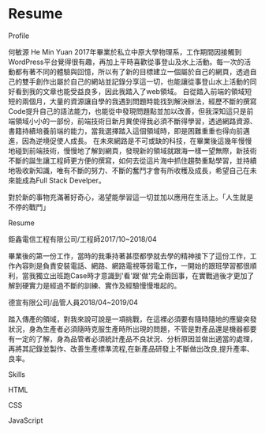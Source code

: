 # Resume

Profile

何敏源 He Min Yuan
2017年畢業於私立中原大學物理系，工作期間因接觸到WordPress平台覺得很有趣，再加上平時喜歡從事登山及水上活動。每一次的活動都有著不同的體驗與回憶，所以有了新的目標建立一個屬於自己的網頁，透過自己的雙手創作出屬於自己的網站並記錄分享這一切，也能讓從事登山水上活動的同好看到我的文章也能受益良多，因此我踏入了web領域。
自從踏入前端的領域短短的兩個月，大量的資源讓自學的我遇到問題時能找到解決辦法，經歷不斷的撰寫Code提升自己的語法能力，也能從中發現問題點並加以改善，但我深知這只是前端領域小小的一部份，前端技術日新月異使得我必須不斷得學習，透過網路資源、書籍持續培養前端的能力，當我選擇踏入這個領域時，即是困難重重也得向前邁進，因為逆境促使人成長。
在未來網路是不可或缺的科技，在畢業後這幾年慢慢地碰到前端技術，慢慢地了解到網頁，發現新的領域就跟海一樣一望無際，新技術不斷的誕生讓工程師更方便的撰寫，如何去從這片海中抓住趨勢重點學習，並持續地吸收新知識，唯有不斷的努力、不斷的奮鬥才會有所收穫及成長，希望自己在未來能成為Full Stack Develper。

對於新的事物充滿著好奇心，渴望能學習這一切並加以應用在生活上。「人生就是不停的戰鬥」

Resume

鉅鑫電信工程有限公司/工程師2017/10~2018/04

畢業後的第一份工作，當時的我秉持著甚麼都學就去學的精神接下了這份工作，工作內容則是負責安裝電話、網路、網路電視等弱電工作，一開始的跟班學習都很順利，當我獨立出班跑Case時才意識到'看'跟'做'完全兩回事，在實戰過後才更加了解到硬實力是經過不斷的訓練、實作及經驗慢慢堆起的。

德宣有限公司/品管人員2018/04~2019/04

踏入傳產的領域，對我來說可說是一項挑戰，在這裡必須要有隨時隨地的應變突發狀況，身為生產者必須隨時克服生產時所出現的問題，不管是對產品還是機器都要有一定的了解，身為品管者必須統計產品不良狀況、分析原因並做出適當的處理，再將其記錄並製作、改善生產標準流程,在新產品研發上不斷做出改良,提升產率、良率。

Skills

HTML

CSS

JavaScript
